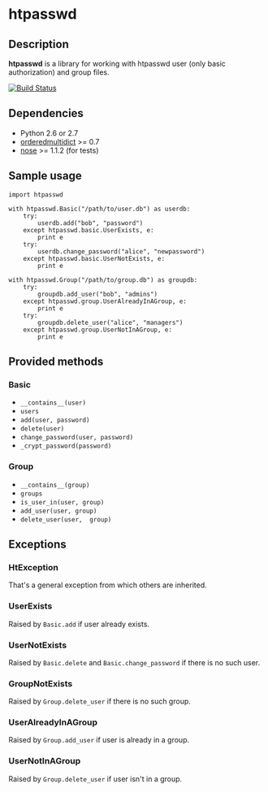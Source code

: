 # htpasswd

## Description
**htpasswd** is a library for working with htpasswd user (only basic authorization) and group files.

[![Build Status](https://secure.travis-ci.org/thesharp/htpasswd.png)](http://travis-ci.org/thesharp/htpasswd)

## Dependencies
- Python 2.6 or 2.7
- [orderedmultidict](http://pypi.python.org/pypi/orderedmultidict/0.7) >= 0.7
- [nose](http://pypi.python.org/pypi/nose/) >= 1.1.2 (for tests)

## Sample usage
    import htpasswd

    with htpasswd.Basic("/path/to/user.db") as userdb:
        try:
            userdb.add("bob", "password")
        except htpasswd.basic.UserExists, e:
            print e
        try:
            userdb.change_password("alice", "newpassword")
        except htpasswd.basic.UserNotExists, e:
            print e

    with htpasswd.Group("/path/to/group.db") as groupdb:
        try:
            groupdb.add_user("bob", "admins")
        except htpasswd.group.UserAlreadyInAGroup, e:
            print e
        try:
            groupdb.delete_user("alice", "managers")
        except htpasswd.group.UserNotInAGroup, e:
            print e

## Provided methods

### Basic
- ``__contains__(user)``
- ``users``
- ``add(user, password)``
- ``delete(user)``
- ``change_password(user, password)``
- ``_crypt_password(password)``

### Group
- ``__contains__(group)``
- ``groups``
- ``is_user_in(user, group)``
- ``add_user(user, group)``
- ``delete_user(user,  group)``

## Exceptions

### HtException

That's a general exception from which others are inherited.

### UserExists
Raised by ``Basic.add`` if user already exists.

### UserNotExists
Raised by ``Basic.delete`` and ``Basic.change_password`` if there is no such user.

### GroupNotExists
Raised by ``Group.delete_user`` if there is no such group.

### UserAlreadyInAGroup
Raised by ``Group.add_user`` if user is already in a group.

### UserNotInAGroup
Raised by ``Group.delete_user`` if user isn't in a group.
